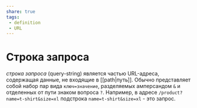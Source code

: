 ```yaml
---
share: true
tags:
 - definition
 - URL
---
```

# Строка запроса
*строка запроса* (query-string) является частью URL-адреса, содержащая данные, не входящие в [[path|путь]]. Обычно представляет собой набор пар вида `ключ=значение`, разделяемых амперсандом `&` и отделенных от пути знаком вопроса `?`. Например, в адресе `/product?name=t-shirt&size=xl` подстрока `name=t-shirt&size=xl` - это запрос.